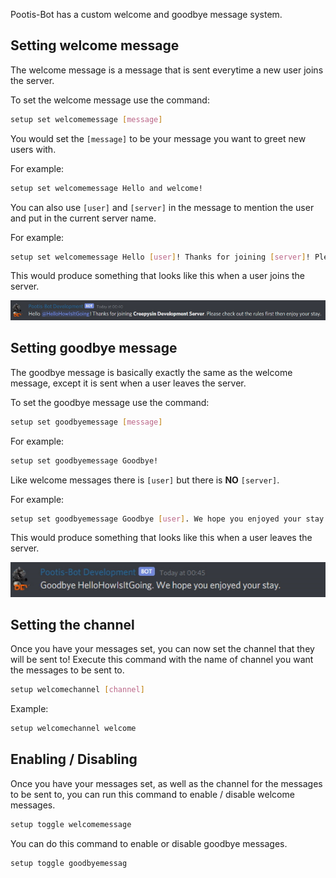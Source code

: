 Pootis-Bot has a custom welcome and goodbye message system.

## Setting welcome message

The welcome message is a message that is sent everytime a new user joins the server.

To set the welcome message use the command:

```bash
setup set welcomemessage [message]
```

You would set the `[message]` to be your message you want to greet new users with.

For example:
```bash
setup set welcomemessage Hello and welcome!
```

You can also use `[user]` and `[server]` in the message to mention the user and put in the current server name.

For example:
```bash
setup set welcomemessage Hello [user]! Thanks for joining [server]! Please check out the rules first then enjoy your stay
```

This would produce something that looks like this when a user joins the server.

![Welcome Message Example](../assets/images/WelcomeMessage/1-WelcomeMessage.jpg)

## Setting goodbye message

The goodbye message is basically exactly the same as the welcome message, except it is sent when a user leaves the server.

To set the goodbye message use the command:
```bash
setup set goodbyemessage [message]
```

For example:
```bash
setup set goodbyemessage Goodbye!
```

Like welcome messages there is `[user]` but there is **NO** `[server]`.

For example:
```bash
setup set goodbyemessage Goodbye [user]. We hope you enjoyed your stay.
```

This would produce something that looks like this when a user leaves the server.

![Welcome Message Example](../assets/images/WelcomeMessage/2-GoodbyeMessage.jpg)

## Setting the channel

Once you have your messages set, you can now set the channel that they will be sent to! Execute this command with the name of channel you want the messages to be sent to.
```bash
setup welcomechannel [channel]
```

Example:
```bash
setup welcomechannel welcome
```

## Enabling / Disabling

Once you have your messages set, as well as the channel for the messages to be sent to, you can run this command to enable / disable welcome messages.
```bash
setup toggle welcomemessage
```

You can do this command to enable or disable goodbye messages.
```bash
setup toggle goodbyemessag
```
